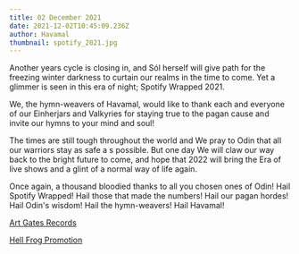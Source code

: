 ```yaml
---
title: 02 December 2021
date: 2021-12-02T10:45:09.236Z
author: Havamal
thumbnail: spotify_2021.jpg
---
```

Another years cycle is closing in, and Sól herself will give path for the freezing winter darkness to curtain our realms in the time to come. Yet a glimmer is seen in this era of night; Spotify Wrapped 2021.

We, the hymn-weavers of Havamal, would like to thank each and everyone of our Einherjars and Valkyries for staying true to the pagan cause and invite our hymns to your mind and soul!

The times are still tough throughout the world and We pray to Odin that all our warriors stay as safe a s possible. But one day We will claw our way back to the bright future to come, and hope that 2022 will bring the Era of live shows and a glint of a normal way of life again.

Once again, a thousand bloodied thanks to all you chosen ones of Odin! Hail Spotify Wrapped! Hail those that made the numbers! Hail our pagan hordes! Hail Odin's wisdom! Hail the hymn-weavers! Hail Havamal!

[Art Gates Records](https://artgatesrecords.com/)

[Hell Frog Promotion](https://www.facebook.com/HellFrogPromotion)